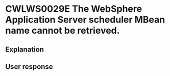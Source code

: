 # CWLWS0029E The WebSphere Application Server scheduler MBean name cannot be retrieved.

## Explanation

## User response